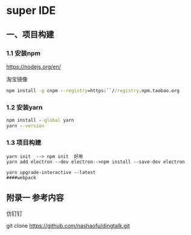 # super IDE

## 一、项目构建

### 1.1 安装npm

https://nodejs.org/en/

淘宝镜像

```cmd
npm install -g cnpm --registry=https:``//registry.npm.taobao.org
```

### 1.2	安装yarn

```cmd
npm install --global yarn
yarn --version
```

### 1.3	项目构建

```shell
yarn init  --> npm init  好用
yarn add electron --dev electron-->npm install --save-dev electron

yarn upgrade-interactive --latest
####webpack

```



## 附录一 参考内容

仿钉钉

git clone https://github.com/nashaofu/dingtalk.git

